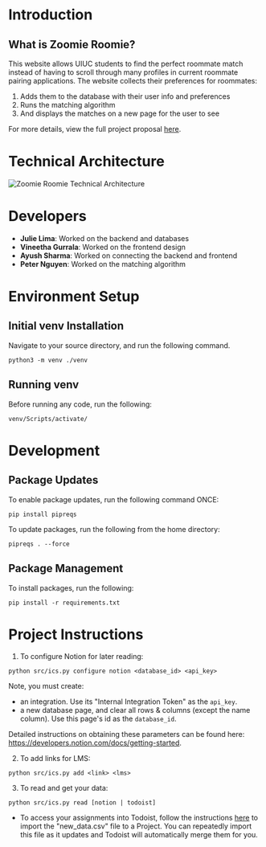 # Introduction

## What is Zoomie Roomie?

This website allows UIUC students to find the perfect roommate match instead of having to scroll through many profiles in current roommate pairing applications.
The website collects their preferences for roommates:
1. Adds them to the database with their user info and preferences
2. Runs the matching algorithm
3. And displays the matches on a new page for the user to see

For more details, view the full project proposal [here](https://docs.google.com/document/d/1OvPDONpqYjYO0XBzqJc_672ZGQiraiXadDOPLqqPeZI/edit#heading=h.qougbnz1fcec).

# Technical Architecture

![Zoomie Roomie Technical Architecture](https://user-images.githubusercontent.com/89665603/166554516-cf9de560-f453-44bc-9c2c-648ea701ee01.png)

# Developers

- **Julie Lima**: Worked on the backend and databases
- **Vineetha Gurrala**: Worked on the frontend design 
- **Ayush Sharma**: Worked on connecting the backend and frontend
- **Peter Nguyen**: Worked on the matching algorithm

# Environment Setup

## Initial venv Installation

Navigate to your source directory, and run the following command.

```
python3 -m venv ./venv
```

## Running venv

Before running any code, run the following:

```
venv/Scripts/activate/
```

# Development


## Package Updates

To enable package updates, run the following command ONCE: 
```
pip install pipreqs
```

To update packages, run the following from the home directory:
```
pipreqs . --force
```

## Package Management

To install packages, run the following:

```
pip install -r requirements.txt
```

# Project Instructions

1. To configure Notion for later reading:
```
python src/ics.py configure notion <database_id> <api_key>
```

Note, you must create:
- an integration. Use its "Internal Integration Token" as the `api_key`.
- a new database page, and clear all rows & columns (except the name column). Use this page's id as the `database_id`.

Detailed instructions on obtaining these parameters can be found here: https://developers.notion.com/docs/getting-started.

2. To add links for LMS:
```
python src/ics.py add <link> <lms>
```

3. To read and get your data:
```
python src/ics.py read [notion | todoist]
```
 - To access your assignments into Todoist, follow the instructions [here](https://todoist.com/help/articles/importing-or-exporting-project-templates#importing-project-templates-from-a-csv-file) to import the "new_data.csv" file to a Project. You can repeatedly import this file as it updates and Todoist will automatically merge them for you.
